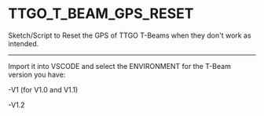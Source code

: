 # TTGO_T_BEAM_GPS_RESET

Sketch/Script to Reset the GPS of TTGO T-Beams when they don't work as intended.

***

Import it into VSCODE and select the ENVIRONMENT for the T-Beam version you have:

-V1 (for V1.0 and V1.1)

-V1.2
